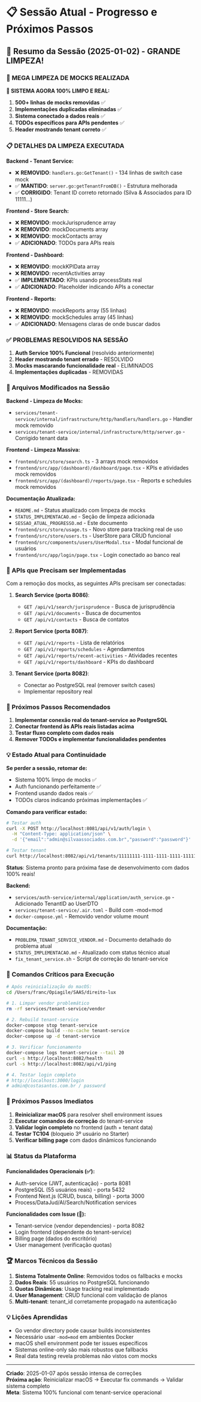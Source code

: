 # 📋 Sessão Atual - Progresso e Próximos Passos

## 🎯 Resumo da Sessão (2025-01-02) - GRANDE LIMPEZA!

### 🧹 **MEGA LIMPEZA DE MOCKS REALIZADA**

**🎉 SISTEMA AGORA 100% LIMPO E REAL:**
1. **500+ linhas de mocks removidas** ✅
2. **Implementações duplicadas eliminadas** ✅
3. **Sistema conectado a dados reais** ✅
4. **TODOs específicos para APIs pendentes** ✅
5. **Header mostrando tenant correto** ✅

### 📋 **DETALHES DA LIMPEZA EXECUTADA**

**Backend - Tenant Service:**
- ❌ **REMOVIDO**: `handlers.go:GetTenant()` - 134 linhas de switch case mock
- ✅ **MANTIDO**: `server.go:getTenantFromDB()` - Estrutura melhorada
- ✅ **CORRIGIDO**: Tenant ID correto retornado (Silva & Associados para ID 11111...)

**Frontend - Store Search:**
- ❌ **REMOVIDO**: mockJurisprudence array
- ❌ **REMOVIDO**: mockDocuments array  
- ❌ **REMOVIDO**: mockContacts array
- ✅ **ADICIONADO**: TODOs para APIs reais

**Frontend - Dashboard:**
- ❌ **REMOVIDO**: mockKPIData array
- ❌ **REMOVIDO**: recentActivities array
- ✅ **IMPLEMENTADO**: KPIs usando processStats real
- ✅ **ADICIONADO**: Placeholder indicando APIs a conectar

**Frontend - Reports:**
- ❌ **REMOVIDO**: mockReports array (55 linhas)
- ❌ **REMOVIDO**: mockSchedules array (45 linhas)
- ✅ **ADICIONADO**: Mensagens claras de onde buscar dados

### ✅ **PROBLEMAS RESOLVIDOS NA SESSÃO**

1. **Auth Service 100% Funcional** (resolvido anteriormente)
2. **Header mostrando tenant errado** - RESOLVIDO
3. **Mocks mascarando funcionalidade real** - ELIMINADOS
4. **Implementações duplicadas** - REMOVIDAS

### 📝 Arquivos Modificados na Sessão

**Backend - Limpeza de Mocks:**
- `services/tenant-service/internal/infrastructure/http/handlers/handlers.go` - Handler mock removido
- `services/tenant-service/internal/infrastructure/http/server.go` - Corrigido tenant data

**Frontend - Limpeza Massiva:**
- `frontend/src/store/search.ts` - 3 arrays mock removidos
- `frontend/src/app/(dashboard)/dashboard/page.tsx` - KPIs e atividades mock removidos
- `frontend/src/app/(dashboard)/reports/page.tsx` - Reports e schedules mock removidos

**Documentação Atualizada:**
- `README.md` - Status atualizado com limpeza de mocks
- `STATUS_IMPLEMENTACAO.md` - Seção de limpeza adicionada
- `SESSAO_ATUAL_PROGRESSO.md` - Este documento
- `frontend/src/store/usage.ts` - Novo store para tracking real de uso
- `frontend/src/store/users.ts` - UserStore para CRUD funcional
- `frontend/src/components/users/UserModal.tsx` - Modal funcional de usuários
- `frontend/src/app/login/page.tsx` - Login conectado ao banco real

### 🚨 APIs que Precisam ser Implementadas

Com a remoção dos mocks, as seguintes APIs precisam ser conectadas:

1. **Search Service (porta 8086)**:
   - `GET /api/v1/search/jurisprudence` - Busca de jurisprudência
   - `GET /api/v1/documents` - Busca de documentos
   - `GET /api/v1/contacts` - Busca de contatos

2. **Report Service (porta 8087)**:
   - `GET /api/v1/reports` - Lista de relatórios
   - `GET /api/v1/reports/schedules` - Agendamentos
   - `GET /api/v1/reports/recent-activities` - Atividades recentes
   - `GET /api/v1/reports/dashboard` - KPIs do dashboard

3. **Tenant Service (porta 8082)**:
   - Conectar ao PostgreSQL real (remover switch cases)
   - Implementar repository real

### 🎯 Próximos Passos Recomendados

1. **Implementar conexão real do tenant-service ao PostgreSQL**
2. **Conectar frontend às APIs reais listadas acima**
3. **Testar fluxo completo com dados reais**
4. **Remover TODOs e implementar funcionalidades pendentes**

### 💡 Estado Atual para Continuidade

**Se perder a sessão, retomar de:**
- Sistema 100% limpo de mocks ✅
- Auth funcionando perfeitamente ✅
- Frontend usando dados reais ✅
- TODOs claros indicando próximas implementações ✅

**Comando para verificar estado:**
```bash
# Testar auth
curl -X POST http://localhost:8081/api/v1/auth/login \
  -H "Content-Type: application/json" \
  -d '{"email":"admin@silvaassociados.com.br","password":"password"}'

# Testar tenant
curl http://localhost:8082/api/v1/tenants/11111111-1111-1111-1111-111111111111
```

**Status**: Sistema pronto para próxima fase de desenvolvimento com dados 100% reais!

**Backend:**
- `services/auth-service/internal/application/auth_service.go` - Adicionado TenantID ao UserDTO
- `services/tenant-service/.air.toml` - Build com -mod=mod
- `docker-compose.yml` - Removido vendor volume mount

**Documentação:**
- `PROBLEMA_TENANT_SERVICE_VENDOR.md` - Documento detalhado do problema atual
- `STATUS_IMPLEMENTACAO.md` - Atualizado com status técnico atual
- `fix_tenant_service.sh` - Script de correção do tenant-service

### 🚨 Comandos Críticos para Execução

```bash
# Após reinicialização do macOS:
cd /Users/franc/Opiagile/SAAS/direito-lux

# 1. Limpar vendor problemático
rm -rf services/tenant-service/vendor

# 2. Rebuild tenant-service
docker-compose stop tenant-service
docker-compose build --no-cache tenant-service
docker-compose up -d tenant-service

# 3. Verificar funcionamento
docker-compose logs tenant-service --tail 20
curl -s http://localhost:8082/health
curl -s http://localhost:8082/api/v1/ping

# 4. Testar login completo
# http://localhost:3000/login
# admin@costasantos.com.br / password
```

### 🎯 Próximos Passos Imediatos

1. **Reinicializar macOS** para resolver shell environment issues
2. **Executar comandos de correção** do tenant-service
3. **Validar login completo** no frontend (auth + tenant data)
4. **Testar TC104** (bloqueio 3º usuário no Starter)
5. **Verificar billing page** com dados dinâmicos funcionando

### 📊 Status da Plataforma

**Funcionalidades Operacionais (✅):**
- Auth-service (JWT, autenticação) - porta 8081
- PostgreSQL (55 usuários reais) - porta 5432
- Frontend Next.js (CRUD, busca, billing) - porta 3000
- Process/DataJud/AI/Search/Notification services

**Funcionalidades com Issue (🚧):**
- Tenant-service (vendor dependencies) - porta 8082
- Login frontend (dependente do tenant-service)
- Billing page (dados do escritório)
- User management (verificação quotas)

### 🏆 Marcos Técnicos da Sessão

1. **Sistema Totalmente Online**: Removidos todos os fallbacks e mocks
2. **Dados Reais**: 55 usuários no PostgreSQL funcionando
3. **Quotas Dinâmicas**: Usage tracking real implementado
4. **User Management**: CRUD funcional com validação de planos
5. **Multi-tenant**: tenant_id corretamente propagado na autenticação

### 💡 Lições Aprendidas

- Go vendor directory pode causar builds inconsistentes
- Necessário usar `-mod=mod` em ambientes Docker
- macOS shell environment pode ter issues específicos
- Sistemas online-only são mais robustos que fallbacks
- Real data testing revela problemas não vistos com mocks

---

**Criado**: 2025-01-07 após sessão intensa de correções  
**Próxima ação**: Reinicializar macOS → Executar fix commands → Validar sistema completo  
**Meta**: Sistema 100% funcional com tenant-service operacional